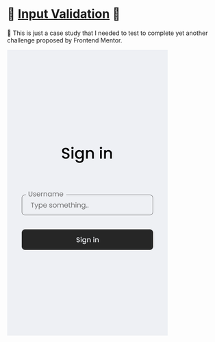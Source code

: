 # :strawberry: [Input Validation](https://liarleycodie.github.io/Input-Validation/) :strawberry:

:grapes: This is just a case study that I needed to test to complete yet another challenge proposed by Frontend Mentor.

![project preview](references/Normal.png)
